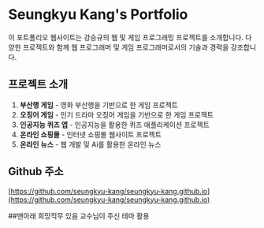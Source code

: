 # Seungkyu Kang's Portfolio

이 포트폴리오 웹사이트는 강승규의 웹 및 게임 프로그래밍 프로젝트를 소개합니다. 다양한 프로젝트와 함께 웹 프로그래머 및 게임 프로그래머로서의 기술과 경력을 강조합니다.

## 프로젝트 소개
1. **부산행 게임** - 영화 부산행을 기반으로 한 게임 프로젝트
2. **오징어 게임** - 인기 드라마 오징어 게임을 기반으로 한 게임 프로젝트
3. **인공지능 퀴즈 앱** - 인공지능을 활용한 퀴즈 애플리케이션 프로젝트
4. **온라인 쇼핑몰** - 인터넷 쇼핑몰 웹사이트 프로젝트
5. **온라인 뉴스** - 웹 개발 및 Ai를 활용한 온라인 뉴스

## Github 주소
[https://github.com/seungkyu-kang/seungkyu-kang.github.io](https://github.com/seungkyu-kang/seungkyu-kang.github.io)


##맨아래 희망직무 있음
교수님이 주신 테마 활용
